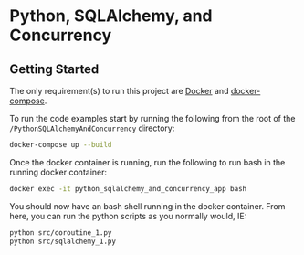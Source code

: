 # Python, SQLAlchemy, and Concurrency

## Getting Started

The only requirement(s) to run this project are [Docker](https://docs.docker.com/get-docker/) and [docker-compose](https://docs.docker.com/compose/install/).

To run the code examples start by running the following from the root of the `/PythonSQLAlchemyAndConcurrency` directory:

```sh
docker-compose up --build
```

Once the docker container is running, run the following to run bash in the running docker container:

```sh
docker exec -it python_sqlalchemy_and_concurrency_app bash
```

You should now have an bash shell running in the docker container. From here, you can run the python scripts as you normally would, IE:

```sh
python src/coroutine_1.py
python src/sqlalchemy_1.py
```
